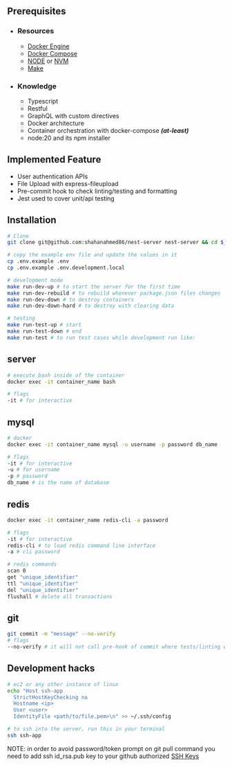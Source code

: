 ## Prerequisites

- ### Resources
  - [Docker Engine](https://get.docker.com/ 'https://get.docker.com/')
  - [Docker Compose](https://docs.docker.com/engine/install/ubuntu/ 'https://docs.docker.com/engine/install/ubuntu/')
  - [NODE](https://nodejs.org/en/ 'https://nodejs.org/en/') or [NVM](https://gist.github.com/shahanahmed86/77616c67e0397a7ed2db89a4a71801d0#node-version-managers-using-nvm 'https://gist.github.com/shahanahmed86/77616c67e0397a7ed2db89a4a71801d0#node-version-managers-using-nvm')
  - [Make](https://linuxhint.com/install-make-ubuntu/ 'https://linuxhint.com/install-make-ubuntu/')
- ### Knowledge
  - Typescript
  - Restful
  - GraphQL with custom directives
  - Docker architecture
  - Container orchestration with docker-compose **_(at-least)_**
  - node:20 and its npm installer

## Implemented Feature

- User authentication APIs
- File Upload with express-fileupload
- Pre-commit hook to check linting/testing and formatting
- Jest used to cover unit/api testing

## Installation

```sh
# Clone
git clone git@github.com:shahanahmed86/nest-server nest-server && cd $_

# copy the example env file and update the values in it
cp .env.example .env
cp .env.example .env.development.local

# development mode
make run-dev-up # to start the server for the first time
make run-dev-rebuild # to rebuild whenever package.json files changes
make run-dev-down # to destroy containers
make run-dev-down-hard # to destroy with clearing data

# testing
make run-test-up # start
make run-test-down # end
make run-test # to run test cases while development run like:
```

## server

```sh
# execute bash inside of the container
docker exec -it container_name bash

# flags
-it # for interactive
```

## mysql

```sh
# docker
docker exec -it container_name mysql -u username -p password db_name

# flags
-it # for interactive
-u # for username
-p # password
db_name # is the name of database
```

## redis

```sh
docker exec -it container_name redis-cli -a password

# flags
-it # for interactive
redis-cli # to load redis command line interface
-a # cli password

# redis commands
scan 0
get "unique_identifier"
ttl "unique_identifier"
del "unique_identifier"
flushall # delete all transactions
```

## git

```sh
git commit -m "message" --no-verify
# flags
--no-verify # it will not call pre-hook of commit where tests/linting will execute
```

## Development hacks

```sh
# ec2 or any other instance of linux
echo "Host ssh-app
  StrictHostKeyChecking no
  Hostname <ip>
  User <user>
  IdentityFile <path/to/file.pem>\n" >> ~/.ssh/config

# to ssh into the server, run this in your terminal
ssh ssh-app
```

NOTE: in order to avoid password/token prompt on git pull command you need to add ssh id_rsa.pub key to your github authorized [SSH Keys](https://github.com/settings/keys 'https://github.com/settings/keys')

